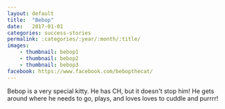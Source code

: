 ```yaml
---
layout: default
title:  "Bebop"
date:   2017-01-01
categories: success-stories
permalink: :categories/:year/:month/:title/
images:
    - thumbnail: bebop1
    - thumbnail: bebop2
    - thumbnail: bebop3
facebook: https://www.facebook.com/bebopthecat/
---
```


Bebop is a very special kitty. He has CH, but it doesn't stop him! He gets around where he needs to go, plays, and loves loves to cuddle and purrrr!
